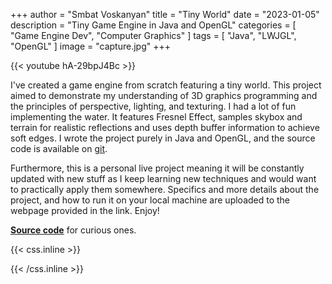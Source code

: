 +++
author = "Smbat Voskanyan"
title = "Tiny World"
date = "2023-01-05"
description = "Tiny Game Engine in Java and OpenGL"
categories = [
    "Game Engine Dev",
    "Computer Graphics"
]
tags = [
    "Java",
    "LWJGL",
    "OpenGL"
]
image = "capture.jpg"
+++

{{< youtube hA-29bpJ4Bc >}}

I've created a game engine from scratch featuring a tiny
world. This project aimed to demonstrate my understanding of 3D graphics programming and the
principles of perspective, lighting, and texturing. I had a lot of fun implementing the water. It features Fresnel Effect, samples skybox and terrain for realistic reflections and uses depth buffer information to achieve soft edges.
I wrote the project purely in Java and OpenGL, and the source code is available on [git](https://github.com/TheSenPie/tiny-world-java).

Furthermore, this is a personal live project meaning it will be constantly updated with new stuff as I keep
learning new techniques and would want to practically apply them somewhere. Specifics and more details
about the project, and how to run it on your local machine are uploaded to the webpage provided in the
link. Enjoy!

**[Source code](https://github.com/TheSenPie/tiny-world-java)** for curious ones.

{{< css.inline >}}
<style>
.canon { background: white; width: 100%; height: auto; }
</style>
{{< /css.inline >}}
